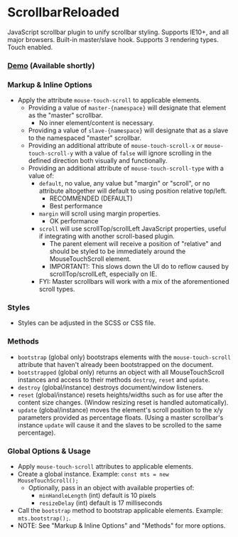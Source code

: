 # ScrollbarReloaded
JavaScript scrollbar plugin to unify scrollbar styling. Supports IE10+, and all major browsers. Built-in master/slave hook. Supports 3 rendering types. Touch enabled.

### [Demo](http://depthdev.com/modules) (Available shortly)

### Markup & Inline Options
* Apply the attribute `mouse-touch-scroll` to applicable elements.
    * Providing a value of `master-{namespace}` will designate that element as the "master" scrollbar.
        * No inner element/content is necessary.
    * Providing a value of `slave-{namespace}` will designate that as a slave to the namespaced "master" scrollbar.
    * Providing an additional attribute of `mouse-touch-scroll-x` or `mouse-touch-scroll-y` with a value of `false` will ignore scrolling in the defined direction both visually and functionally.
    * Providing an additional attribute of `mouse-touch-scroll-type` with a value of:
        * `default`, no value, any value but "margin" or "scroll", or no attribute altogether will default to using position relative top/left.
            * RECOMMENDED (DEFAULT)
            * Best performance
        * `margin` will scroll using margin properties.
            * OK performance
        * `scroll` will use scrollTop/scrollLeft JavaScript properties, useful if integrating with another scroll-based plugin.
            * The parent element will receive a position of "relative" and should be styled to be immediately around the MouseTouchScroll element.
            * IMPORTANT!: This slows down the UI do to reflow caused by scrollTop/scrollLeft, especially on IE.
        * FYI: Master scrollbars will work with a mix of the aforementioned scroll types.  

### Styles
* Styles can be adjusted in the SCSS or CSS file.  

### Methods
* `bootstrap` (global only) bootstraps elements with the `mouse-touch-scroll` attribute that haven't already been bootstrapped on the document.
* `bootstrapped` (global only) returns an object with all MouseTouchScroll instances and access to their methods `destroy`, `reset` and `update`.
* `destroy` (global/instance) destroys document/window listeners.
* `reset`  (global/instance) resets heights/widths such as for use after the content size changes. (Window resizing reset is handled automatically).
* `update` (global/instance) moves the element's scroll position to the x/y parameters provided as percentage floats. (Using a master scrollbar's instance `update` will cause it and the slaves to be scrolled to the same percentage).  

### Global Options & Usage
* Apply `mouse-touch-scroll` attributes to applicable elements.
* Create a global instance. Example: `const mts = new MouseTouchScroll();`
    * Optionally, pass in an object with available properties of:
        * `minHandleLength` (int) default is 10 pixels
        * `resizeDelay` (int) default is 17 milliseconds
* Call the `bootstrap` method to bootstrap applicable elements. Example: `mts.bootstrap();`.
* NOTE: See "Markup & Inline Options" and "Methods" for more options.
